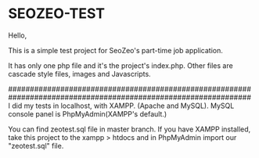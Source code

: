 # SEOZEO-TEST

Hello,

This is a simple test project for SeoZeo's part-time job application.

It has only one php file and it's the project's index.php. Other files are cascade style files, images and Javascripts. 


################################################################################################################
I did my tests in localhost, with XAMPP. (Apache and MySQL). MySQL console panel is PhpMyAdmin(XAMPP's default.)

You can find zeotest.sql file in master branch. If you have XAMPP installed, take this project to the xampp > htdocs and in PhpMyAdmin import our "zeotest.sql" file.  
